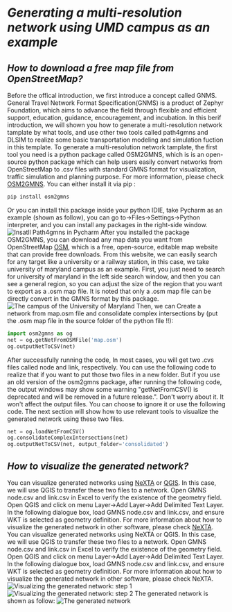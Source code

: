 # ***Generating a multi-resolution network using UMD campus as an example***
## ***How to download a free map file from OpenStreetMap?***
Before the offical introduction, we first introduce a concept called GNMS. General Travel Network Format Specification(GNMS) is a product of Zephyr Foundation, which aims to advance the field through flexible and efficient support, education, guidance, encouragement, and incubation.
In this berif introduction, we will shown you how to generate a multi-resolution network tamplate by what tools, and use other two tools called path4gmns and DLSIM to realize some basic transportation modeling and simulation fuction in this template. To generate a multi-resolution network tamplate, the first tool you need is a python package called OSM2GMNS, which is is an open-source python package which can help users easily convert networks from OpenStreetMap to .csv files with standard GMNS format for visualization, traffic simulation and planning purpose. For more information, please check  [OSM2GMNS](https://github.com/asu-trans-ai-lab/OSM2GMNS). You can either install it via pip :
```python
pip install osm2gmns
```
Or you can install this package inside your python IDIE, take Pycharm as an example (shown as follow), you can go to->Files->Settings->Python interpreter, and you can install any packages in the right-side window. ![Insatll Path4gmns in Pycharm](https://github.com/YuanzhengLei/YuanzhengLei.GitHub.io/blob/main/1.png)
After you installed the package OSM2GMNS, you can download any map data you want from OpenStreetMap [OSM](https://www.openstreetmap.org/), which is a free, open-source, editable map website that can provide free downloads. From this website, we can easily search for any target like a university or a railway station, in this case, we take university of maryland campus as an example. First, you just need to search for university of maryland in the left side search window, and then you can see a general region, so you can adjust the size of the region that you want to export as a .osm map file. It is noted that only a .osm map file can be directly convert in the GMNS format by this package.![The campus of the University of Maryland](https://github.com/YuanzhengLei/YuanzhengLei.GitHub.io/blob/main/2.png)
Then, we can Create a network from map.osm file and consolidate complex intersections by (put the .osm map file in the source folder of the python file !!):
```python
import osm2gmns as og
net = og.getNetFromOSMFile('map.osm')
og.outputNetToCSV(net)  
```
After successfully running the code, In most cases, you will get two .cvs files called node and link, respectively. You can use the following code to realize that if you want to put those two files in a new folder. But if you use an old version of the osm2gmns package, after running the following code, the output windows may show some warning "getNetFromCSV() is deprecated and will be removed in a future release.". Don't worry about it. It won't affect the output files. You can choose to ignore it or use the following code. The next section will show how to use relevant tools to visualize the generated network using these two files.
```python
net = og.loadNetFromCSV()
og.consolidateComplexIntersections(net)
og.outputNetToCSV(net, output_folder='consolidated') 
```
## ***How to visualize the generated network?***
You can visualize generated networks using [NeXTA](https://github.com/asu-trans-ai-lab/NeXTA4GMNS) or [QGIS](https://qgis.org/en/site/). In this case, we will use QGIS to transfer these two files to a network. Open GMNS node.csv and link.csv in Excel to verify the existence of the geometry field.
Open QGIS and click on menu Layer->Add Layer->Add Delimited Text Layer. In the following dialogue box, load GMNS node.csv and link.csv, and ensure WKT is selected as geometry definition. For more information about how to visualize the generated network in other software, please check [NeXTA](https://github.com/asu-trans-ai-lab/NeXTA4GMNS).
You can visualize generated networks using NeXTA or QGIS. In this case, we will use QGIS to transfer these two files to a network. Open GMNS node.csv and link.csv in Excel to verify the existence of the geometry field. Open QGIS and click on menu Layer->Add Layer->Add Delimited Text Layer. In the following dialogue box, load GMNS node.csv and link.csv, and ensure WKT is selected as geometry definition. For more information about how to visualize the generated network in other software, please check NeXTA.
![Visualizing the generated network: step 1](https://github.com/YuanzhengLei/YuanzhengLei.GitHub.io/blob/main/3.png)
![Visualizing the generated network: step 2](https://github.com/YuanzhengLei/YuanzhengLei.GitHub.io/blob/main/4.png)
The generated network is shown as follow:
![The generated network](https://github.com/YuanzhengLei/YuanzhengLei.GitHub.io/blob/main/5.png)
